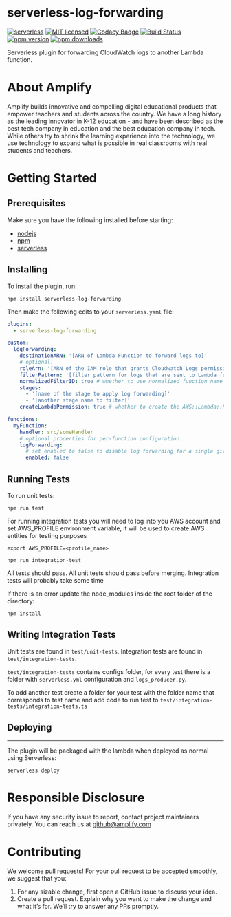 # serverless-log-forwarding

[![serverless](http://public.serverless.com/badges/v3.svg)](http://www.serverless.com)
[![MIT licensed](https://img.shields.io/badge/license-MIT-blue.svg)](https://raw.githubusercontent.com/amplify-education/serverless-domain-manager/master/LICENSE)
[![Codacy Badge](https://api.codacy.com/project/badge/Grade/bb1e50c048434012bd57eb73225a089e)](https://www.codacy.com/app/CFER/serverless-log-forwarding?utm_source=github.com&utm_medium=referral&utm_content=amplify-education/serverless-log-forwarding&utm_campaign=badger)
[![Build Status](https://travis-ci.org/amplify-education/serverless-log-forwarding.svg?branch=master)](https://travis-ci.org/amplify-education/serverless-log-forwarding)
[![npm version](https://badge.fury.io/js/serverless-log-forwarding.svg)](https://badge.fury.io/js/serverless-log-forwarding)
[![npm downloads](https://img.shields.io/npm/dt/serverless-log-forwarding.svg?style=flat)](https://www.npmjs.com/package/serverless-log-forwarding)

Serverless plugin for forwarding CloudWatch logs to another Lambda function.

# About Amplify

Amplify builds innovative and compelling digital educational products that empower teachers and students across the country. We have a long history as the leading innovator in K-12 education - and have been described as the best tech company in education and the best education company in tech. While others try to shrink the learning experience into the technology, we use technology to expand what is possible in real classrooms with real students and teachers.

# Getting Started

## Prerequisites

Make sure you have the following installed before starting:
* [nodejs](https://nodejs.org/en/download/)
* [npm](https://www.npmjs.com/get-npm)
* [serverless](https://serverless.com/framework/docs/providers/aws/guide/installation/)

## Installing

To install the plugin, run:

```shell
npm install serverless-log-forwarding
```

Then make the following edits to your `serverless.yaml` file:

```yaml
plugins:
  - serverless-log-forwarding

custom:
  logForwarding:
    destinationARN: '[ARN of Lambda Function to forward logs to]'
    # optional:
    roleArn: '[ARN of the IAM role that grants Cloudwatch Logs permissions]'
    filterPattern: '[filter pattern for logs that are sent to Lambda function]'
    normalizedFilterID: true # whether to use normalized function name as filter ID
    stages:
      - '[name of the stage to apply log forwarding]'
      - '[another stage name to filter]'
    createLambdaPermission: true # whether to create the AWS::Lambda::Permission for the destinationARN (when policy size limits are a concern)

functions:
  myFunction:
    handler: src/someHandler
    # optional properties for per-function configuration:
    logForwarding:
      # set enabled to false to disable log forwarding for a single given function
      enabled: false

```

## Running Tests
To run unit tests:
```
npm run test
```

For running integration tests you will need to log into you AWS account 
and set AWS_PROFILE environment variable, 
it will be used to create AWS entities for testing purposes
```
export AWS_PROFILE=<profile_name>

npm run integration-test
```

All tests should pass. All unit tests should pass before merging.
Integration tests will probably take some time

If there is an error update the node_modules inside the root folder of the directory:
```
npm install
```

## Writing Integration Tests
Unit tests are found in `test/unit-tests`. 
Integration tests are found in `test/integration-tests`. 

`test/integration-tests` contains configs folder, 
for every test there is a folder with `serverless.yml` configuration and `logs_producer.py`.

To add another test create a folder for your test with the folder name that corresponds to test name
and add code to run test to `test/integration-tests/integration-tests.ts`


## Deploying

---------
The plugin will be packaged with the lambda when deployed as normal using Serverless:

```shell
serverless deploy
```

# Responsible Disclosure

If you have any security issue to report, contact project maintainers privately.
You can reach us at <github@amplify.com>

# Contributing

We welcome pull requests! For your pull request to be accepted smoothly, we suggest that you:
1. For any sizable change, first open a GitHub issue to discuss your idea.
2. Create a pull request.  Explain why you want to make the change and what it’s for.
We’ll try to answer any PRs promptly.
